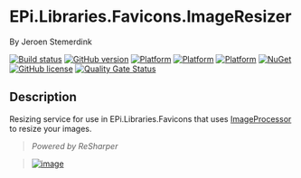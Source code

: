 # EPi.Libraries.Favicons.ImageResizer

By Jeroen Stemerdink

[![Build status](https://ci.appveyor.com/api/projects/status/cfp88oa4mh8h2fci?svg=true)](https://ci.appveyor.com/project/jstemerdink/epi-libraries-favicons)
[![GitHub version](https://badge.fury.io/gh/jstemerdink%2FEPi.Libraries.Favicons.svg)](http://badge.fury.io/gh/jstemerdink%2FEPi.Libraries.Favicons)
[![Platform](https://img.shields.io/badge/platform-.NET%206-blue.svg?style=flat)](https://msdn.microsoft.com/en-us/library/w0x726c2%28v=vs.110%29.aspx)
[![Platform](https://img.shields.io/badge/platform-.NET%207-blue.svg?style=flat)](https://msdn.microsoft.com/en-us/library/w0x726c2%28v=vs.110%29.aspx)
[![Platform](https://img.shields.io/badge/EPiServer-%2012-orange.svg?style=flat)](http://world.episerver.com/cms/)
[![NuGet](https://img.shields.io/badge/NuGet-Release-blue.svg)](http://nuget.episerver.com/en/OtherPages/Package/?packageId=EPi.Libraries.Favicons)
[![GitHub license](https://img.shields.io/badge/license-MIT%20license-blue.svg?style=flat)](LICENSE)
[![Quality Gate Status](https://sonarcloud.io/api/project_badges/measure?project=jstemerdink%3AEPi.Libraries.Favicons&metric=alert_status)](https://sonarcloud.io/summary/new_code?id=jstemerdink%3AEPi.Libraries.Favicons)

## Description

Resizing service for use in EPi.Libraries.Favicons that uses [ImageProcessor](http://imageprocessor.org) to resize your images.


> *Powered by ReSharper*

> [![image](https://i0.wp.com/jstemerdink.files.wordpress.com/2017/08/logo_resharper.png)](http://jetbrains.com)

